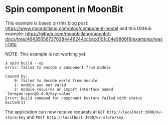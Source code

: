 # Spin component in MoonBit

This example is based on this blog post: https://www.moonbitlang.com/blog/component-model
and this GitHub example: https://github.com/moonbitlang/moonbit-docs/tree/464356567270284446244cccecd101c04e9806f8/examples/wasi-http

NOTE: This example is not working yet:

```shell
$ spin build --up
error: failed to encode a component from module

Caused by:
    0: failed to decode world from module
    1: module was not valid
    2: module requires an import interface named `fermyon:spin@2.0.0/key-value`
Error: Build command for component kvstore failed with status Exited(1)
```

The application can now receive requests at `GET http://localhost:3000/kv-store/key`
and `POST http://localhost:3000/kv-store/key`.